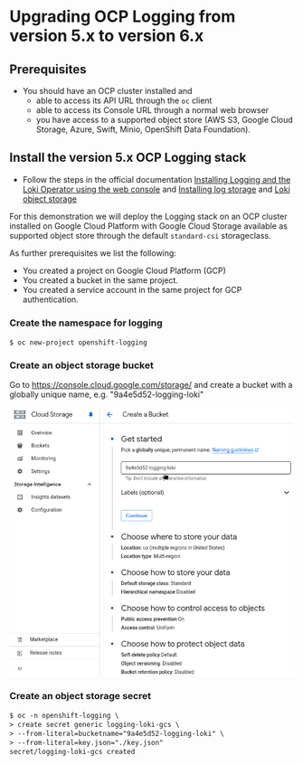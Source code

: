 # Upgrading OCP Logging from version 5.x to version 6.x
## Prerequisites
- You should have an OCP cluster installed and
  * able to access its API URL through the `oc` client
  * able to access its Console URL through a normal web browser
  * you have access to a supported object store (AWS S3, Google Cloud Storage, Azure, Swift, Minio, OpenShift Data Foundation).
 
## Install the version 5.x OCP Logging stack
- Follow the steps in the official documentation [Installing Logging and the Loki Operator using the web console](https://docs.redhat.com/en/documentation/openshift_container_platform/4.14/html/logging/cluster-logging-deploying#logging-loki-gui-install_cluster-logging-deploying) and [Installing log storage](https://docs.redhat.com/en/documentation/openshift_container_platform/4.14/html/logging/log-storage-2#installing-log-storage) and [Loki object storage](https://docs.redhat.com/en/documentation/openshift_container_platform/4.14/html/logging/log-storage-2#logging-loki-storage_installing-log-storage)

For this demonstration we will deploy the Logging stack on an OCP cluster installed on Google Cloud Platform with Google Cloud Storage available as supported object store through the default `standard-csi` storageclass.

As further prerequisites we list the following:
- You created a project on Google Cloud Platform (GCP)
- You created a bucket in the same project.
- You created a service account in the same project for GCP authentication.

### Create the namespace for logging 

```
$ oc new-project openshift-logging
```

### Create an object storage bucket

Go to https://console.cloud.google.com/storage/ and create a bucket with a globally unique name, e.g. "9a4e5d52-logging-loki"

![Google Cloud Platform Bucket](images/deploy-59/00-logging-loki-bucket.png)

### Create an object storage secret

```
$ oc -n openshift-logging \
> create secret generic logging-loki-gcs \
> --from-literal=bucketname="9a4e5d52-logging-loki" \
> --from-literal=key.json="./key.json"
secret/logging-loki-gcs created
```


